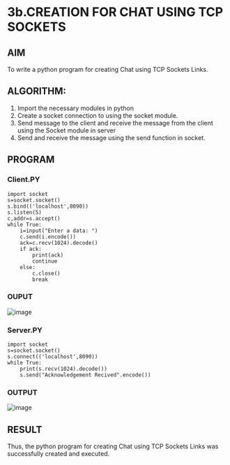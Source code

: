 # 3b.CREATION FOR CHAT USING TCP SOCKETS
## AIM
To write a python program for creating Chat using TCP Sockets Links.
## ALGORITHM:
1. Import the necessary modules in python
2. Create a socket connection to using the socket module.
3. Send message to the client and receive the message from the client using the Socket module in
 server
4. Send and receive the message using the send function in socket.
## PROGRAM
### Client.PY
```
import socket
s=socket.socket()
s.bind(('localhost',8090))
s.listen(5)
c,addr=s.accept()           
while True:
    i=input("Enter a data: ")
    c.send(i.encode())
    ack=c.recv(1024).decode()
    if ack:
        print(ack)
        continue
    else:
        c.close()
        break
```
### OUPUT
![image](https://github.com/user-attachments/assets/3fc190e0-f1d1-4306-a8fd-d86c2d47521d)

### Server.PY
```
import socket
s=socket.socket()
s.connect(('localhost',8090))
while True:
    print(s.recv(1024).decode())
    s.send("Acknowledgement Recived".encode())
```
### OUTPUT
![image](https://github.com/user-attachments/assets/b65dbaa5-51e4-4df0-934a-6477b76b7400)

## RESULT
Thus, the python program for creating Chat using TCP Sockets Links was successfully 
created and executed.

